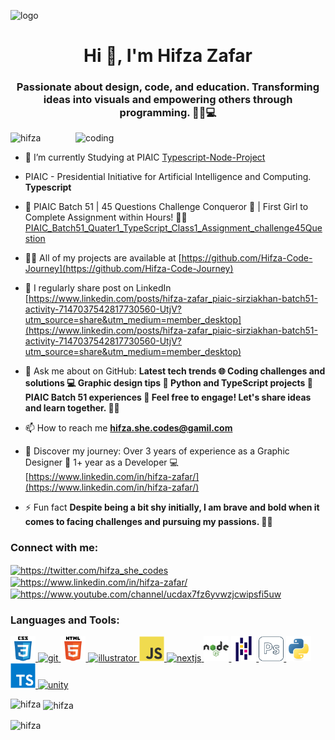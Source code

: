    ![logo](https://github.com/Hifza-Code-Journey/Hifza-Zafar/blob/main/Hif_Codes.png)
    <h1 align="center">Hi 👋, I'm Hifza Zafar</h1>
<h3 align="center">Passionate about design, code, and education. Transforming ideas into visuals and empowering others through programming. 🎨💡💻</h3>

<img align="right" alt="coding" width="400" src="https://github.com/Hifza-Code-Journey/Hifza-Zafar/blob/main/hifza.jpg"/>

<p align="left"> <img src="https://komarev.com/ghpvc/?username=hifza&label=Profile%20views&color=0e75b6&style=flat" alt="hifza" /> </p>

- 🔭 I’m currently Studying at PIAIC [Typescript-Node-Project](https://github.com/Hifza-Code-Journey/TypeScript-Node-Projects)

- PIAIC - Presidential Initiative for Artificial Intelligence and Computing. **Typescript**

- 🚀 PIAIC Batch 51 | 45 Questions Challenge Conqueror 🌟 | First Girl to Complete Assignment within Hours! 🌙💪 [PIAIC_Batch51_Quater1_TypeScript_Class1_Assignment_challenge45Question](https://github.com/Hifza-Code-Journey/PIAIC_Batch51_Quater1_TypeScript_Class1_Assignment)

- 👨‍💻 All of my projects are available at [https://github.com/Hifza-Code-Journey](https://github.com/Hifza-Code-Journey)

- 📝 I regularly share post on LinkedIn [https://www.linkedin.com/posts/hifza-zafar_piaic-sirziakhan-batch51-activity-7147037542817730560-UtjV?utm_source=share&utm_medium=member_desktop](https://www.linkedin.com/posts/hifza-zafar_piaic-sirziakhan-batch51-activity-7147037542817730560-UtjV?utm_source=share&utm_medium=member_desktop)

- 💬 Ask me about on GitHub: **Latest tech trends 🌐 Coding challenges and solutions 💻 Graphic design tips 🎨 Python and TypeScript projects 🐍 PIAIC Batch 51 experiences 🚀 Feel free to engage! Let's share ideas and learn together. 👩‍💻**

- 📫 How to reach me **hifza.she.codes@gamil.com**

- 📄 Discover my journey: Over 3 years of experience as a Graphic Designer 🎨 1+ year as a Developer 💻 [https://www.linkedin.com/in/hifza-zafar/](https://www.linkedin.com/in/hifza-zafar/)

- ⚡ Fun fact **Despite being a bit shy initially, I am brave and bold when it comes to facing challenges and pursuing my passions. 💪🌟**

<h3 align="left">Connect with me:</h3>
<p align="left">
<a href="https://twitter.com/https://twitter.com/hifza_she_codes" target="blank"><img align="center" src="https://raw.githubusercontent.com/rahuldkjain/github-profile-readme-generator/master/src/images/icons/Social/twitter.svg" alt="https://twitter.com/hifza_she_codes" height="30" width="40" /></a>
<a href="https://linkedin.com/in/https://www.linkedin.com/in/hifza-zafar/" target="blank"><img align="center" src="https://raw.githubusercontent.com/rahuldkjain/github-profile-readme-generator/master/src/images/icons/Social/linked-in-alt.svg" alt="https://www.linkedin.com/in/hifza-zafar/" height="30" width="40" /></a>
<a href="https://www.youtube.com/c/https://www.youtube.com/channel/ucdax7fz6yvwzjcwipsfi5uw" target="blank"><img align="center" src="https://raw.githubusercontent.com/rahuldkjain/github-profile-readme-generator/master/src/images/icons/Social/youtube.svg" alt="https://www.youtube.com/channel/ucdax7fz6yvwzjcwipsfi5uw" height="30" width="40" /></a>
</p>

<h3 align="left">Languages and Tools:</h3>
<p align="left"> <a href="https://www.w3schools.com/css/" target="_blank" rel="noreferrer"> <img src="https://raw.githubusercontent.com/devicons/devicon/master/icons/css3/css3-original-wordmark.svg" alt="css3" width="40" height="40"/> </a> <a href="https://git-scm.com/" target="_blank" rel="noreferrer"> <img src="https://www.vectorlogo.zone/logos/git-scm/git-scm-icon.svg" alt="git" width="40" height="40"/> </a> <a href="https://www.w3.org/html/" target="_blank" rel="noreferrer"> <img src="https://raw.githubusercontent.com/devicons/devicon/master/icons/html5/html5-original-wordmark.svg" alt="html5" width="40" height="40"/> </a> <a href="https://www.adobe.com/in/products/illustrator.html" target="_blank" rel="noreferrer"> <img src="https://www.vectorlogo.zone/logos/adobe_illustrator/adobe_illustrator-icon.svg" alt="illustrator" width="40" height="40"/> </a> <a href="https://developer.mozilla.org/en-US/docs/Web/JavaScript" target="_blank" rel="noreferrer"> <img src="https://raw.githubusercontent.com/devicons/devicon/master/icons/javascript/javascript-original.svg" alt="javascript" width="40" height="40"/> </a> <a href="https://nextjs.org/" target="_blank" rel="noreferrer"> <img src="https://cdn.worldvectorlogo.com/logos/nextjs-2.svg" alt="nextjs" width="40" height="40"/> </a> <a href="https://nodejs.org" target="_blank" rel="noreferrer"> <img src="https://raw.githubusercontent.com/devicons/devicon/master/icons/nodejs/nodejs-original-wordmark.svg" alt="nodejs" width="40" height="40"/> </a> <a href="https://pandas.pydata.org/" target="_blank" rel="noreferrer"> <img src="https://raw.githubusercontent.com/devicons/devicon/2ae2a900d2f041da66e950e4d48052658d850630/icons/pandas/pandas-original.svg" alt="pandas" width="40" height="40"/> </a> <a href="https://www.photoshop.com/en" target="_blank" rel="noreferrer"> <img src="https://raw.githubusercontent.com/devicons/devicon/master/icons/photoshop/photoshop-line.svg" alt="photoshop" width="40" height="40"/> </a> <a href="https://www.python.org" target="_blank" rel="noreferrer"> <img src="https://raw.githubusercontent.com/devicons/devicon/master/icons/python/python-original.svg" alt="python" width="40" height="40"/> </a> <a href="https://www.typescriptlang.org/" target="_blank" rel="noreferrer"> <img src="https://raw.githubusercontent.com/devicons/devicon/master/icons/typescript/typescript-original.svg" alt="typescript" width="40" height="40"/> </a> <a href="https://unity.com/" target="_blank" rel="noreferrer"> <img src="https://www.vectorlogo.zone/logos/unity3d/unity3d-icon.svg" alt="unity" width="40" height="40"/> </a> </p>

<p><img align="left" src="https://github-readme-stats.vercel.app/api/top-langs?username=hifza&show_icons=true&locale=en&layout=compact" alt="hifza" /></p>

<p>&nbsp;<img align="center" src="https://github-readme-stats.vercel.app/api?username=hifza&show_icons=true&locale=en" alt="hifza" /></p>

<p><img align="center" src="https://github-readme-streak-stats.herokuapp.com/?user=hifza&" alt="hifza" /></p>
